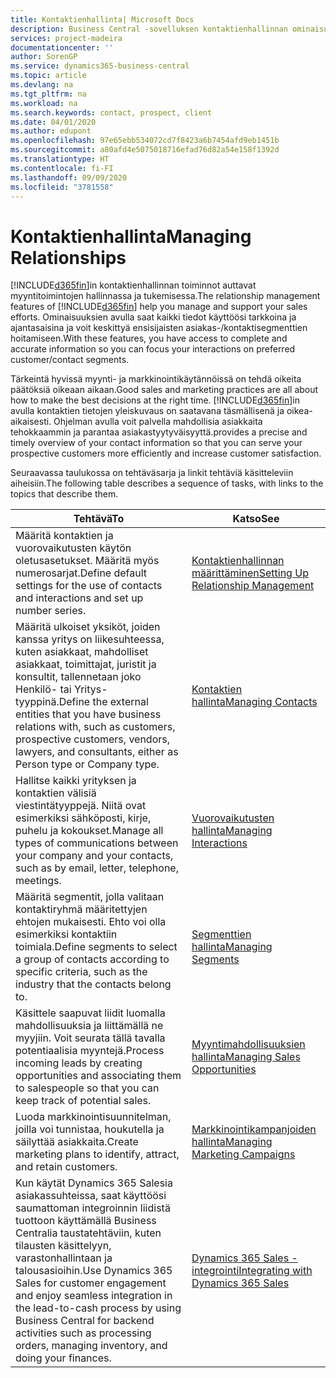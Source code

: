 ```yaml
---
title: Kontaktienhallinta| Microsoft Docs
description: Business Central -sovelluksen kontaktienhallinnan ominaisuudet tukevat myyntitoimintoja. Voit myös käyttää kontakteja ja prospekteja koskevia tietoja, mikä parantaa asiakaspalvelua.
services: project-madeira
documentationcenter: ''
author: SorenGP
ms.service: dynamics365-business-central
ms.topic: article
ms.devlang: na
ms.tgt_pltfrm: na
ms.workload: na
ms.search.keywords: contact, prospect, client
ms.date: 04/01/2020
ms.author: edupont
ms.openlocfilehash: 97e65ebb534072cd7f8423a6b7454afd9eb1451b
ms.sourcegitcommit: a80afd4e5075018716efad76d82a54e158f1392d
ms.translationtype: HT
ms.contentlocale: fi-FI
ms.lasthandoff: 09/09/2020
ms.locfileid: "3781558"
---
```

# <a name="managing-relationships"></a><span data-ttu-id="f8451-103">Kontaktienhallinta</span><span class="sxs-lookup"><span data-stu-id="f8451-103">Managing Relationships</span></span>
<span data-ttu-id="f8451-104">[!INCLUDE[d365fin](includes/d365fin_md.md)]in kontaktienhallinnan toiminnot auttavat myyntitoimintojen hallinnassa ja tukemisessa.</span><span class="sxs-lookup"><span data-stu-id="f8451-104">The relationship management features of [!INCLUDE[d365fin](includes/d365fin_md.md)] help you manage and support your sales efforts.</span></span> <span data-ttu-id="f8451-105">Ominaisuuksien avulla saat kaikki tiedot käyttöösi tarkkoina ja ajantasaisina ja voit keskittyä ensisijaisten asiakas-/kontaktisegmenttien hoitamiseen.</span><span class="sxs-lookup"><span data-stu-id="f8451-105">With these features, you have access to complete and accurate information so you can focus your interactions on preferred customer/contact segments.</span></span>

<span data-ttu-id="f8451-106">Tärkeintä hyvissä myynti- ja markkinointikäytännöissä on tehdä oikeita päätöksiä oikeaan aikaan.</span><span class="sxs-lookup"><span data-stu-id="f8451-106">Good sales and marketing practices are all about how to make the best decisions at the right time.</span></span> [!INCLUDE[d365fin](includes/d365fin_md.md)]<span data-ttu-id="f8451-107">in avulla kontaktien tietojen yleiskuvaus on saatavana täsmällisenä ja oikea-aikaisesti. Ohjelman avulla voit palvella mahdollisia asiakkaita tehokkaammin ja parantaa asiakastyytyväisyyttä.</span><span class="sxs-lookup"><span data-stu-id="f8451-107">provides a precise and timely overview of your contact information so that you can serve your prospective customers more efficiently and increase customer satisfaction.</span></span>

<span data-ttu-id="f8451-108">Seuraavassa taulukossa on tehtäväsarja ja linkit tehtäviä käsitteleviin aiheisiin.</span><span class="sxs-lookup"><span data-stu-id="f8451-108">The following table describes a sequence of tasks, with links to the topics that describe them.</span></span>  

| <span data-ttu-id="f8451-109">Tehtävä</span><span class="sxs-lookup"><span data-stu-id="f8451-109">To</span></span> | <span data-ttu-id="f8451-110">Katso</span><span class="sxs-lookup"><span data-stu-id="f8451-110">See</span></span> |
| --- | --- |
|<span data-ttu-id="f8451-111">Määritä kontaktien ja vuorovaikutusten käytön oletusasetukset. Määritä myös numerosarjat.</span><span class="sxs-lookup"><span data-stu-id="f8451-111">Define default settings for the use of contacts and interactions and set up number series.</span></span>|[<span data-ttu-id="f8451-112">Kontaktienhallinnan määrittäminen</span><span class="sxs-lookup"><span data-stu-id="f8451-112">Setting Up Relationship Management</span></span>](marketing-setup-marketing.md)|
|<span data-ttu-id="f8451-113">Määritä ulkoiset yksiköt, joiden kanssa yritys on liikesuhteessa, kuten asiakkaat, mahdolliset asiakkaat, toimittajat, juristit ja konsultit, tallennetaan joko Henkilö- tai Yritys-tyyppinä.</span><span class="sxs-lookup"><span data-stu-id="f8451-113">Define the external entities that you have business relations with, such as customers, prospective customers, vendors, lawyers, and consultants, either as Person type or Company type.</span></span>|[<span data-ttu-id="f8451-114">Kontaktien hallinta</span><span class="sxs-lookup"><span data-stu-id="f8451-114">Managing Contacts</span></span>](marketing-contacts.md)|
|<span data-ttu-id="f8451-115">Hallitse kaikki yrityksen ja kontaktien välisiä viestintätyyppejä. Niitä ovat esimerkiksi sähköposti, kirje, puhelu ja kokoukset.</span><span class="sxs-lookup"><span data-stu-id="f8451-115">Manage all types of communications between your company and your contacts, such as by email, letter, telephone, meetings.</span></span>|[<span data-ttu-id="f8451-116">Vuorovaikutusten hallinta</span><span class="sxs-lookup"><span data-stu-id="f8451-116">Managing Interactions</span></span>](marketing-interactions.md)|
|<span data-ttu-id="f8451-117">Määritä segmentit, jolla valitaan kontaktiryhmä määritettyjen ehtojen mukaisesti. Ehto voi olla esimerkiksi kontaktiin toimiala.</span><span class="sxs-lookup"><span data-stu-id="f8451-117">Define segments to select a group of contacts according to specific criteria, such as the industry that the contacts belong to.</span></span>|[<span data-ttu-id="f8451-118">Segmenttien hallinta</span><span class="sxs-lookup"><span data-stu-id="f8451-118">Managing Segments</span></span>](marketing-segments.md)|
|<span data-ttu-id="f8451-119">Käsittele saapuvat liidit luomalla mahdollisuuksia ja liittämällä ne myyjiin. Voit seurata tällä tavalla potentiaalisia myyntejä.</span><span class="sxs-lookup"><span data-stu-id="f8451-119">Process incoming leads by creating opportunities and associating them to salespeople so that you can keep track of potential sales.</span></span>|[<span data-ttu-id="f8451-120">Myyntimahdollisuuksien hallinta</span><span class="sxs-lookup"><span data-stu-id="f8451-120">Managing Sales Opportunities</span></span>](marketing-manage-sales-opportunities.md)|
|<span data-ttu-id="f8451-121">Luoda markkinointisuunnitelman, joilla voi tunnistaa, houkutella ja säilyttää asiakkaita.</span><span class="sxs-lookup"><span data-stu-id="f8451-121">Create marketing plans to identify, attract, and retain customers.</span></span>|[<span data-ttu-id="f8451-122">Markkinointikampanjoiden hallinta</span><span class="sxs-lookup"><span data-stu-id="f8451-122">Managing Marketing Campaigns</span></span>](marketing-campaigns.md)|
|<span data-ttu-id="f8451-123">Kun käytät Dynamics 365 Salesia asiakassuhteissa, saat käyttöösi saumattoman integroinnin liidistä tuottoon käyttämällä Business Centralia taustatehtäviin, kuten tilausten käsittelyyn, varastonhallintaan ja talousasioihin.</span><span class="sxs-lookup"><span data-stu-id="f8451-123">Use Dynamics 365 Sales for customer engagement and enjoy seamless integration in the lead-to-cash process by using Business Central for backend activities such as processing orders, managing inventory, and doing your finances.</span></span>|[<span data-ttu-id="f8451-124">Dynamics 365 Sales -integrointi</span><span class="sxs-lookup"><span data-stu-id="f8451-124">Integrating with Dynamics 365 Sales</span></span>](marketing-integrate-dynamicscrm.md)|
